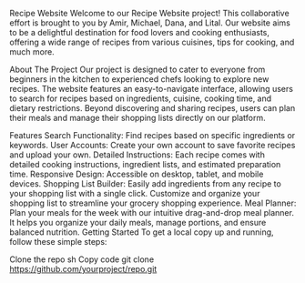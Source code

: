 Recipe Website
Welcome to our Recipe Website project! This collaborative effort is brought to you by Amir, Michael, Dana, and Lital. Our website aims to be a delightful destination for food lovers and cooking enthusiasts, offering a wide range of recipes from various cuisines, tips for cooking, and much more.

About The Project
Our project is designed to cater to everyone from beginners in the kitchen to experienced chefs looking to explore new recipes. The website features an easy-to-navigate interface, allowing users to search for recipes based on ingredients, cuisine, cooking time, and dietary restrictions. Beyond discovering and sharing recipes, users can plan their meals and manage their shopping lists directly on our platform.

Features
Search Functionality: Find recipes based on specific ingredients or keywords.
User Accounts: Create your own account to save favorite recipes and upload your own.
Detailed Instructions: Each recipe comes with detailed cooking instructions, ingredient lists, and estimated preparation time.
Responsive Design: Accessible on desktop, tablet, and mobile devices.
Shopping List Builder: Easily add ingredients from any recipe to your shopping list with a single click. Customize and organize your shopping list to streamline your grocery shopping experience.
Meal Planner: Plan your meals for the week with our intuitive drag-and-drop meal planner. It helps you organize your daily meals, manage portions, and ensure balanced nutrition.
Getting Started
To get a local copy up and running, follow these simple steps:

Clone the repo
sh
Copy code
git clone https://github.com/yourproject/repo.git
